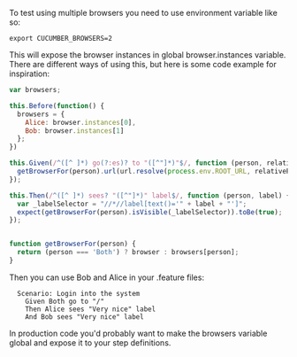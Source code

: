 To test using multiple browsers you need to use environment variable like so:

```shell
export CUCUMBER_BROWSERS=2
```

This will expose the browser instances in global browser.instances variable. There are different ways of using this, but here is some code example for inspiration:

```javascript
var browsers;

this.Before(function() {
  browsers = {
    Alice: browser.instances[0],
    Bob: browser.instances[1]
  };
})

this.Given(/^([^ ]*) go(?:es)? to "([^"]*)"$/, function (person, relativePath) {
  getBrowserFor(person).url(url.resolve(process.env.ROOT_URL, relativePath));
});

this.Then(/^([^ ]*) sees? "([^"]*)" label$/, function (person, label) {
  var _labelSelector = "//*//label[text()='" + label + "']";
  expect(getBrowserFor(person).isVisible(_labelSelector)).toBe(true);
});


function getBrowserFor(person) {
  return (person === 'Both') ? browser : browsers[person];
}
```

Then you can use Bob and Alice in your .feature files:

```gherkin
  Scenario: Login into the system
    Given Both go to "/"
    Then Alice sees "Very nice" label
    And Bob sees "Very nice" label
```

In production code you'd probably want to make the browsers variable global and expose it to your step definitions.
